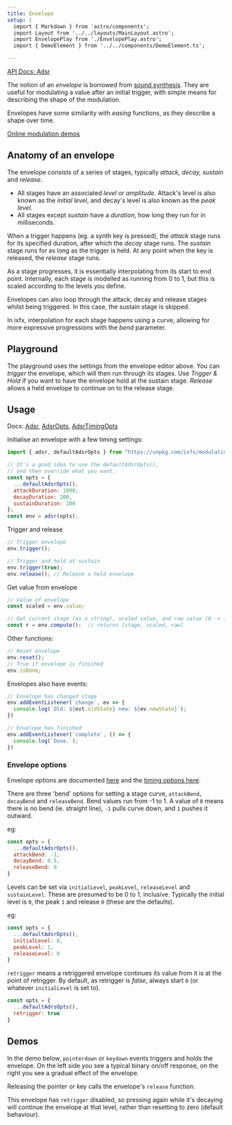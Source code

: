 ```yaml
---
title: Envelope
setup: |
  import { Markdown } from 'astro/components';
  import Layout from '../../layouts/MainLayout.astro';
  import EnvelopePlay from './EnvelopePlay.astro';
  import { DemoElement } from '../../components/DemoElement.ts';

---
```


[API Docs: Adsr](https://clinth.github.io/ixfx/interfaces/Modulation.Adsr.html)

The notion of an _envelope_ is borrowed from [sound synthesis](https://en.wikipedia.org/wiki/Envelope_(music)). They are useful for modulating a value after an initial trigger, with simple means for describing the shape of the modulation.

Envelopes have some similarity with _easing_ functions, as they describe a shape over time.

[Online modulation demos](https://clinth.github.io/ixfx-demos/modulation/)

## Anatomy of an envelope

The envelope consists of a series of stages, typically _attack, decay, sustain_ and _release_. 
* All stages have an associated _level_ or _amplitude_. Attack's level is also known as the _initial level_, and decay's level is also known as the _peak level_.
* All stages except _sustain_ have a _duration_, how long they run for in milliseconds.

When a trigger happens (eg. a synth key is pressed), the _attack_ stage runs for its specified duration, after which the _decay_ stage runs. The _sustain_ stage runs for as long as the trigger is held. At any point when the key is released, the _release_ stage runs.

As a stage progresses, it is essentially interpolating from its start to end point. Internally, each stage is modelled as running from 0 to 1, but this is scaled according to the levels you define. 

Envelopes can also loop through the attack, decay and release stages whilst being triggered. In this case, the sustain stage is skipped.

In ixfx, interpolation for each stage happens using a curve, allowing for more expressive progressions with the _bend_ parameter.

<envelope-editor id="envEditor" />

## Playground

The playground uses the settings from the envelope editor above. You can _trigger_ the envelope, which will then run through its stages. Use _Trigger & Hold_ if you want to have the envelope hold at the sustain stage. _Release_ allows a held envelope to continue on to the release stage. 

<EnvelopePlay />

## Usage

Docs: [Adsr](https://clinth.github.io/ixfx/interfaces/Modulation.Adsr.html), [AdsrOpts](https://clinth.github.io/ixfx/modules/Modulation.html#AdsrOpts), [AdsrTimingOpts](https://clinth.github.io/ixfx/modules/Modulation.html#AdsrTimingOpts)


Initialise an envelope with a few timing settings:

```js
import { adsr, defaultAdsrOpts } from "https://unpkg.com/ixfx/modulation.js"

// It's a good idea to use the defaultAdsrOpts(),
// and then override what you want.
const opts = {
  ...defaultAdsrOpts(),
  attackDuration: 1000,
  decayDuration: 200,
  sustainDuration: 100
};
const env = adsr(opts);
```

Trigger and release

```js
// Trigger envelope
env.trigger();

// Trigger and hold at sustain
env.trigger(true); 
env.release(); // Release a held envelope
```

Get value from envelope

```js
// Value of envelope
const scaled = env.value;

// Get current stage (as a string), scaled value, and raw value (0 -> 1 progress within a stage)
const r = env.compute();  // returns [stage, scaled, raw]
```

Other functions:
```js
// Reset envelope
env.reset();
// True if envelope is finished
env.isDone;
```

Envelopes also have events:

```js
// Envelope has changed stage
env.addEventListener(`change`, ev => {
  console.log(`Old: ${evt.oldState} new: ${ev.newState}`);
})

// Envelope has finished
env.addEventListener(`complete`, () => {
  console.log(`Done.`);
})
```

### Envelope options

Envelope options are documented [here](https://clinth.github.io/ixfx/modules/Modulation.html#AdsrOpts) and the [timing options here](https://clinth.github.io/ixfx/modules/Modulation.html#AdsrTimingOpts).

There are three 'bend' options for setting a stage curve, `attackBend, decayBend` and `releaseBend`. Bend values run from -1 to 1. A value of `0` means there is no bend (ie. straight line), `-1` pulls curve down, and `1` pushes it outward. 

eg: 
```js
const opts = {
  ...defaultAdsrOpts(),
  attackBend: -1,
  decayBend: 0.5,
  releaseBend: 0
}
```

Levels can be set via `initialLevel`, `peakLevel`, `releaseLevel` and `sustainLevel`. These are presumed to be 0 to 1, inclusive. Typically the initial level is `0`, the peak `1` and release `0` (these are the defaults).

eg:
```js
const opts = {
  ...defaultAdsrOpts(),
  initialLevel: 0,
  peakLevel: 1,
  releaseLevel: 0
}
```

`retrigger` means a retriggered envelope continues its value from it is at the point of retrigger. By default, as retrigger is _false_, always start `0` (or whatever `initialLevel` is set to).

```js
const opts = {
  ...defaultAdrsOpts(),
  retrigger: true
}
```

## Demos

In the demo below, `pointerdown` or `keydown` events triggers and holds the envelope. On the left side you see a typical binary on/off response, on the right you see a gradual effect of the envelope.

Releasing the pointer or key calls the envelope's `release` function.

This envelope has `retrigger` disabled, so pressing again while it's decaying will continue the envelope at that level, rather than resetting to zero (default behaviour).


<demo-element title="Retrigger disabled" src="/modulation/env-decay/" />